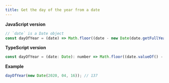 ```yaml
---
title: Get the day of the year from a date
---
```


**JavaScript version**

```js
// `date` is a Date object
const dayOfYear = (date) => Math.floor((date - new Date(date.getFullYear(), 0, 0)) / (1000 * 60 * 60 * 24));
```

**TypeScript version**

```js
const dayOfYear = (date: Date): number => Math.floor((date.valueOf() - new Date(date.getFullYear(), 0, 0).valueOf()) / (1000 * 60 * 60 * 24));
```

**Example**

```js
dayOfYear(new Date(2020, 04, 16)); // 137
```
